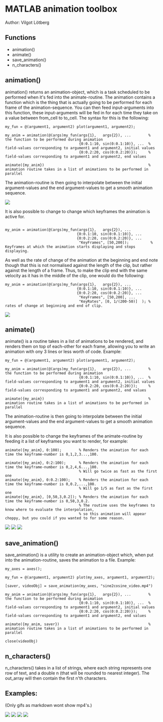 # MATLAB animation toolbox
Author: Vilgot Lötberg
<h2>Functions</h2>

- animation()
- animate()
- save_animation()
- n_characters()

<h2>animation()</h2>

animation() returns an animation-object, which is a task scheduled
to be performed when it's fed into the animate-routine. The animation
contains a function which is the thing that is actually going to be performed
for each frame of the animation-sequence. You can then feed
input-arguments into this function, these input-arguments
will be fed in for each time they take on a value between from_cell to
to_cell. The syntax for this is the following:

```MATLAB:Code
my_fun = @(argument1, argument2) plot(argument1, argument2);

my_anim = animation(@(args)my_fun(args{1},   args{2}), ...        % the function to be performed during animation
                                  {0:0.1:10, sin(0:0.1:10)}, ...  % field-values corresponding to argument1 and argument2, initial values 
                                  {0:0.2:20, cos(0:0.2:20)});     % field-values corresponding to argument1 and argument2, end values

animate({my_anim})                                                % animation routine takes in a list of animations to be performed in parallel

```
The animation-routine is then going to interpolate between the initial
argument-values and the end argument-values to get a smooth animation
sequence.

![](methods/documentation.gif)

It is also possible to change to change which keyframes the animation is
active for.

```MATLAB:Code

my_anim = animation(@(args)my_fun(args{1},   args{2}), ... 
                                 {0:0.1:10, sin(0:0.1:10)}, ... 
                                 {0:0.2:20, cos(0:0.2:20)}, ...
                                  "KeyFrames", [50,200]);          % Keyframes at which the animation starts displaying and stops displaying. 

```
As well as the rate of change of the animation at the beginning and end
note though that this is not normalised against the length of the clip, 
but rather against the length of a frame. Thus, to make the clip end with 
the same velocity as it has in the middle of the clip, one would do the
following:
```MATLAB:Code
my_anim = animation(@(args)my_fun(args{1},   args{2}), ... 
                                 {0:0.1:10, sin(0:0.1:10)}, ... 
                                 {0:0.2:20, cos(0:0.2:20)}, ...
                                  "KeyFrames", [50,200], ...
                                  "KeyRates", [0, 1/(200-50)]  ); % rates of change at beginning and end of clip.
```
![](methods/documentation2.gif)

<h2>animate()</h2>
animate() is a routine takes in a list of animations to be rendered, and
renders them on top of each-other for each frame, allowing you to write 
an animation with ony 3 lines or less worth of code.
Example:

```MATLAB:Code
my_fun = @(argument1, argument2) plot(argument1, argument2);

my_anim = animation(@(args)my_fun(args{1},   args{2}), ...        % the function to be performed during animation
                                  {0:0.1:10, sin(0:0.1:10)}, ...  % field-values corresponding to argument1 and argument2, initial values 
                                  {0:0.2:20, cos(0:0.2:20)});     % field-values corresponding to argument1 and argument2, end values

animate({my_anim})                                                % animation routine takes in a list of animations to be performed in parallel
```

The animation-routine is then going to interpolate between the initial
argument-values and the end argument-values to get a smooth animation
sequence.

It is also possible to change the keyframes of the animate-routine by
feeding it a list of keyframes you want to render, for example:

```MATLAB:Code
animate({my_anim}, 0:100);        % Renders the animation for each time the keyframe-number is 0,1,2,3...,100.

animate({my_anim}, 0:2:100);      % Renders the animation for each time the keyframe-number is 0,2,4,6...,100. 
                                  % Will go twice as fast as the first one
animate({my_anim}, 0:0.2:100);    % Renders the animation for each time the keyframe-number is 0,0.2,...,100.  
                                  % Will go 1/5 as fast as the first one
animate({my_anim}, [0,50,3,0.2]); % Renders the animation for each time the keyframe-number is 0,50,3,0.2.  
                                  % The routine uses the keyframes to know where to evaluate the interpolation, 
                                  % so this animation will appear choppy, but you could if you wanted to for some reason.

```

![](methods/documentation.gif)
![](methods/documentation3.gif)
![](methods/documentation4.gif)

<h2>save_animation()</h2>


save_animation() is a utility to create an animation-object which, when put
into the animation-routine, saves the animation to a file.
Example:

```MATLAB:Code
my_axes = axes();

my_fun = @(argument1, argument2) plot(my_axes, argument1, argument2);

[saver, videoObj] = save_animation(my_axes, "sine2cosine_video.mp4")

my_anim = animation(@(args)my_fun(args{1},   args{2}), ...        % the function to be performed during animation
                                  {0:0.1:10, sin(0:0.1:10)}, ...  % field-values corresponding to argument1 and argument2, initial values 
                                  {0:0.2:20, cos(0:0.2:20)});     % field-values corresponding to argument1 and argument2, end values

animate({my_anim, saver})                                         % animation routine takes in a list of animations to be performed in parallel

close(videoObj)

```

<h2>n_characters()</h2>

n_characters() takes in a list of strings, where each string represents one
row of text, and a double n (that will be rounded to nearest integer).
The out_array will then contain the first n'th characters.



<h2>Examples:</h2>
(Only gifs as markdown wont show mp4's.)

![](methods/newtons_convergence.gif)
![](methods/cursed.gif)
![](methods/flower.gif)
![](methods/axel.gif)

